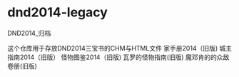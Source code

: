# dnd2014-legacy
DND2014_归档

这个仓库用于存放DND2014三宝书的CHM与HTML文件
家手册2014（旧版)
城主指南2014（旧版）
怪物图鉴2014（旧版)
瓦罗的怪物指南(旧版)
魔邓肯的的众敌卷册(旧版)
